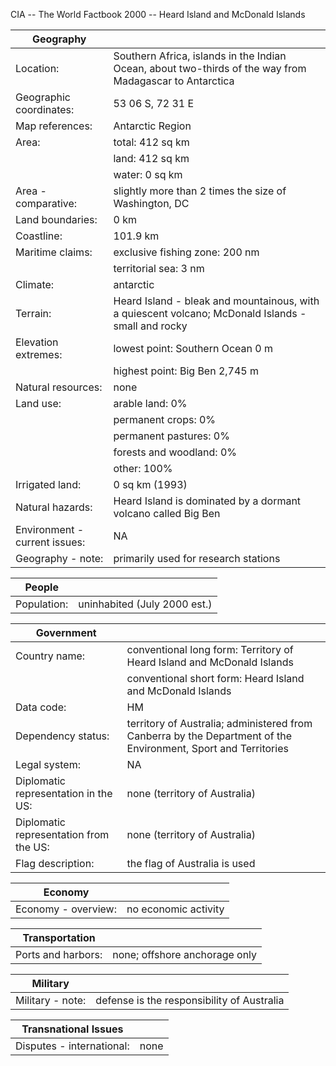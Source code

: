 CIA -- The World Factbook 2000 -- Heard Island and McDonald Islands

| Geography |   |
| --- | --- |
| Location: | Southern Africa, islands in the Indian Ocean, about two-thirds of the way from Madagascar to Antarctica |
| Geographic coordinates: | 53 06 S, 72 31 E |
| Map references: | Antarctic Region |
| Area: | total: 412 sq km |
|  | land: 412 sq km |
|  | water: 0 sq km |
| Area - comparative: | slightly more than 2 times the size of Washington, DC |
| Land boundaries: | 0 km |
| Coastline: | 101.9 km |
| Maritime claims: | exclusive fishing zone: 200 nm |
|  | territorial sea: 3 nm |
| Climate: | antarctic |
| Terrain: | Heard Island - bleak and mountainous, with a quiescent volcano; McDonald Islands - small and rocky |
| Elevation extremes: | lowest point: Southern Ocean 0 m |
|  | highest point: Big Ben 2,745 m |
| Natural resources: | none |
| Land use: | arable land: 0% |
|  | permanent crops: 0% |
|  | permanent pastures: 0% |
|  | forests and woodland: 0% |
|  | other: 100% |
| Irrigated land: | 0 sq km (1993) |
| Natural hazards: | Heard Island is dominated by a dormant volcano called Big Ben |
| Environment - current issues: | NA |
| Geography - note: | primarily used for research stations |

| People |   |
| --- | --- |
| Population: | uninhabited (July 2000 est.) |

| Government |   |
| --- | --- |
| Country name: | conventional long form: Territory of Heard Island and McDonald Islands |
|  | conventional short form: Heard Island and McDonald Islands |
| Data code: | HM |
| Dependency status: | territory of Australia; administered from Canberra by the Department of the Environment, Sport and Territories |
| Legal system: | NA |
| Diplomatic representation in the US: | none (territory of Australia) |
| Diplomatic representation from the US: | none (territory of Australia) |
| Flag description: | the flag of Australia is used |

| Economy |   |
| --- | --- |
| Economy - overview: | no economic activity |

| Transportation |   |
| --- | --- |
| Ports and harbors: | none; offshore anchorage only |

| Military |   |
| --- | --- |
| Military - note: | defense is the responsibility of Australia |

| Transnational Issues |   |
| --- | --- |
| Disputes - international: | none |
